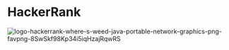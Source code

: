 # HackerRank

![logo-hackerrank-where-s-weed-java-portable-network-graphics-png-favpng-8SwSkf98Kp34i5iqHzajRqwRS](https://user-images.githubusercontent.com/45563371/89823496-26b84d00-db84-11ea-90d8-cbc879a69b18.jpg)


